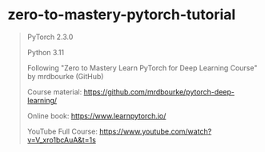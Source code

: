 # zero-to-mastery-pytorch-tutorial
> PyTorch 2.3.0
> 
> Python 3.11
>
> Following "Zero to Mastery Learn PyTorch for Deep Learning Course" by mrdbourke (GitHub)
>
> Course material: https://github.com/mrdbourke/pytorch-deep-learning/ 
>
> Online book: https://www.learnpytorch.io/
>
> YouTube Full Course: https://www.youtube.com/watch?v=V_xro1bcAuA&t=1s

